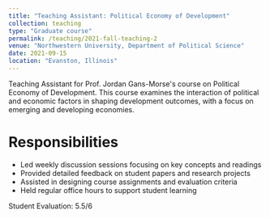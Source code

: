 ```yaml
---
title: "Teaching Assistant: Political Economy of Development"
collection: teaching
type: "Graduate course"
permalink: /teaching/2021-fall-teaching-2
venue: "Northwestern University, Department of Political Science"
date: 2021-09-15
location: "Evanston, Illinois"
---
```


Teaching Assistant for Prof. Jordan Gans-Morse's course on Political Economy of Development. This course examines the interaction of political and economic factors in shaping development outcomes, with a focus on emerging and developing economies.

Responsibilities
======
* Led weekly discussion sessions focusing on key concepts and readings
* Provided detailed feedback on student papers and research projects
* Assisted in designing course assignments and evaluation criteria
* Held regular office hours to support student learning

Student Evaluation: 5.5/6
